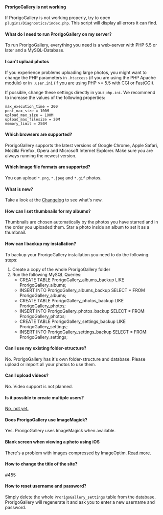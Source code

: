 #### ProrigoGallery is not working
If ProrigoGallery is not working properly, try to open `plugins/Diagnostics/index.php`. This script will display all errors it can find.

#### What do I need to run ProrigoGallery on my server?
To run ProrigoGallery, everything you need is a web-server with PHP 5.5 or later and a MySQL-Database.

#### I can't upload photos
If you experience problems uploading large photos, you might want to change the PHP parameters in `.htaccess` (if you are using the PHP Apache module) or in `.user.ini` (if you are using PHP >= 5.5 with CGI or FastCGI).

If possible, change these settings directly in your `php.ini`. We recommend to increase the values of the following properties:

	max_execution_time = 200
	post_max_size = 100M
	upload_max_size = 100M
	upload_max_filesize = 20M
	memory_limit = 256M

#### Which browsers are supported?
ProrigoGallery supports the latest versions of Google Chrome, Apple Safari, Mozilla Firefox, Opera and Microsoft Internet Explorer. Make sure you are always running the newest version.

#### Which image file formats are supported?
You can upload `*.png`, `*.jpeg` and `*.gif` photos.

#### What is new?
Take a look at the [Changelog](Changelog.md) to see what's new.

#### How can I set thumbnails for my albums?
Thumbnails are chosen automatically by the photos you have starred and in the order you uploaded them. Star a photo inside an album to set it as a thumbnail.

#### How can I backup my installation?
To backup your ProrigoGallery installation you need to do the following steps:

1. Create a copy of the whole ProrigoGallery folder  
2. Run the following MySQL Queries:  
	- CREATE TABLE ProrigoGallery_albums_backup LIKE ProrigoGallery_albums;
	- INSERT INTO ProrigoGallery_albums_backup SELECT * FROM ProrigoGallery_albums;
	- CREATE TABLE ProrigoGallery_photos_backup LIKE ProrigoGallery_photos;
	- INSERT INTO ProrigoGallery_photos_backup SELECT * FROM ProrigoGallery_photos;
	- CREATE TABLE ProrigoGallery_settings_backup LIKE ProrigoGallery_settings;
	- INSERT INTO ProrigoGallery_settings_backup SELECT * FROM ProrigoGallery_settings;

#### Can I use my existing folder-structure?
No. ProrigoGallery has it's own folder-structure and database. Please upload or import all your photos to use them.

#### Can I upload videos?
No. Video support is not planned.

#### Is it possible to create multiple users?
[No, not yet.](https://github.com/electerious/ProrigoGallery/issues/132)

#### Does ProrigoGallery use ImageMagick?
Yes. ProrigoGallery uses ImageMagick when available.

#### Blank screen when viewing a photo using iOS
There's a problem with images compressed by ImageOptim. [Read more.](https://github.com/electerious/ProrigoGallery/issues/175#issuecomment-47403992)

#### How to change the title of the site?
[#455](https://github.com/electerious/ProrigoGallery/issues/455)

#### How to reset username and password?
Simply delete the whole `ProrigoGallery_settings` table from the database. ProrigoGallery will regenerate it and ask you to enter a new username and password.